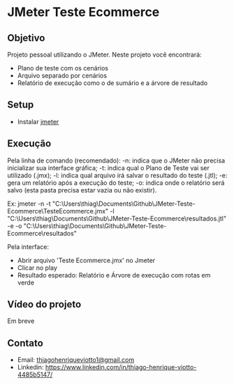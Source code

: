 # JMeter Teste Ecommerce
 
## Objetivo

Projeto pessoal utilizando o JMeter. Neste projeto você encontrará:
- Plano de teste com os cenários
- Arquivo separado por cenários
- Relatório de execução como o de sumário e a árvore de resultado

## Setup
- Instalar [jmeter](https://jmeter.apache.org/download_jmeter.cgi)

## Execução
Pela linha de comando (recomendado):
-n: indica que o JMeter não precisa inicializar sua interface gráfica;
-t: indica qual o Plano de Teste vai ser utilizado (.jmx);
-l: indica qual arquivo irá salvar o resultado do teste (.jtl);
-e: gera um relatório após a execução do teste;
-o: indica onde o relatório será salvo (esta pasta precisa estar vazia ou não existir).

Ex: jmeter -n -t "C:\Users\thiag\Documents\Github\JMeter-Teste-Ecommerce\TesteEcommerce.jmx" -l "C:\Users\thiag\Documents\Github\JMeter-Teste-Ecommerce\resultados.jtl" -e -o "C:\Users\thiag\Documents\Github\JMeter-Teste-Ecommerce\resultados"

Pela interface:
- Abrir arquivo 'Teste Ecommerce.jmx' no Jmeter
- Clicar no play
- Resultado esperado: Relatório e Árvore de execução com rotas em verde

## Vídeo do projeto
Em breve

## Contato
- Email: thiagohenriqueviotto1@gmail.com 
- Linkedin: https://www.linkedin.com/in/thiago-henrique-viotto-4485b5147/

